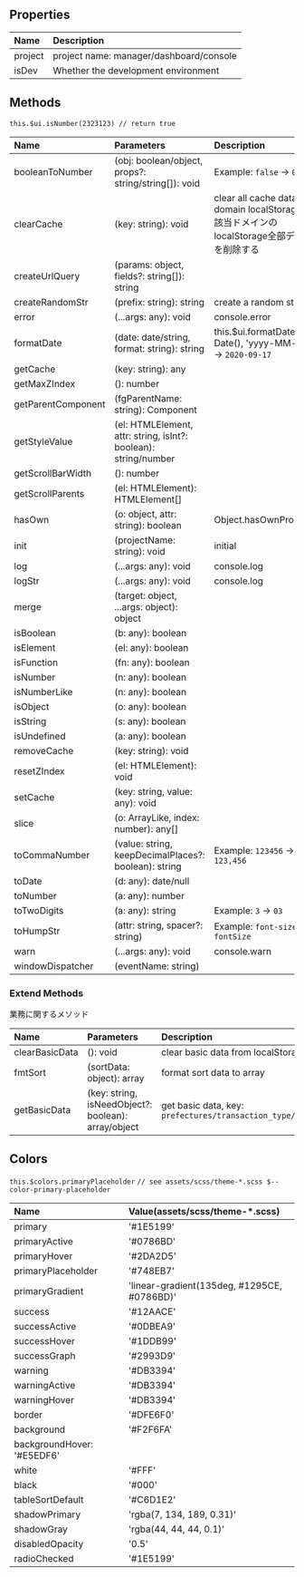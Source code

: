 ## Properties

|Name|Description|
|:--|:--|
|project| project name: manager/dashboard/console|
|isDev|Whether the development environment|

## Methods

`this.$ui.isNumber(2323123) // return true`

|Name|Parameters|Description|
|:--|:--|:--|
|booleanToNumber|(obj: boolean/object, props?: string/string[]): void|Example: `false` -> `0`|
|clearCache|(key: string): void|clear all cache data the domain localStorage.<br>該当ドメインのlocalStorage全部データを削除する|
|createUrlQuery|(params: object, fields?: string[]): string||
|createRandomStr|(prefix: string): string| create a random string|
|error|(...args: any): void| console.error |
|formatDate|(date: date/string, format: string): string|this.$ui.formatDate(new Date(), 'yyyy-MM-dd') -> `2020-09-17`|
|getCache|(key: string): any||
|getMaxZIndex|(): number||
|getParentComponent|(fgParentName: string): Component||
|getStyleValue|(el: HTMLElement, attr: string, isInt?: boolean): string/number||
|getScrollBarWidth|(): number||
|getScrollParents|(el: HTMLElement): HTMLElement[]||
|hasOwn|(o: object, attr: string): boolean|Object.hasOwnProperty|
|init|(projectName: string): void|initial|
|log|(...args: any): void| console.log |
|logStr|(...args: any): void| console.log |
|merge|(target: object, ...args: object): object||
|isBoolean|(b: any): boolean||
|isElement|(el: any): boolean||
|isFunction|(fn: any): boolean||
|isNumber|(n: any): boolean||
|isNumberLike|(n: any): boolean||
|isObject|(o: any): boolean||
|isString|(s: any): boolean||
|isUndefined|(a: any): boolean||
|removeCache|(key: string): void||
|resetZIndex|(el: HTMLElement): void||
|setCache|(key: string, value: any): void||
|slice|(o: ArrayLike, index: number): any[]||
|toCommaNumber|(value: string, keepDecimalPlaces?: boolean): string|Example: `123456` -> `123,456`|
|toDate|(d: any): date/null||
|toNumber|(a: any): number||
|toTwoDigits|(a: any): string|Example: `3` -> `03`|
|toHumpStr|(attr: string, spacer?: string)|Example: `font-size` -> `fontSize`|
|warn|(...args: any): void| console.warn |
|windowDispatcher|(eventName: string)||

### Extend Methods

業務に関するメソッド

|Name|Parameters|Description|
|:--|:--|:--|
|clearBasicData|(): void|clear basic data from localStorage||
|fmtSort|(sortData: object): array|format sort data to array|
|getBasicData|(key: string, isNeedObject?: boolean): array/object |get basic data, key: `prefectures/transaction_type/...`|

## Colors

`this.$colors.primaryPlaceholder`
`// see assets/scss/theme-*.scss $--color-primary-placeholder`

|Name|Value(assets/scss/theme-*.scss)|
|:--|:--|
|primary|'#1E5199'|
|primaryActive|'#0786BD'|
|primaryHover|'#2DA2D5'|
|primaryPlaceholder|'#748EB7'|
|primaryGradient|'linear-gradient(135deg, #1295CE, #0786BD)'|
|success|'#12AACE'|
|successActive|'#0DBEA9'|
|successHover|'#1DDB99'|
|successGraph|'#2993D9'|
|warning|'#DB3394'|
|warningActive|'#DB3394'|
|warningHover|'#DB3394'|
|border|'#DFE6F0'|
|background|'#F2F6FA'|
|backgroundHover: '#E5EDF6'|
|white|'#FFF'|
|black|'#000'|
|tableSortDefault|'#C6D1E2'|
|shadowPrimary|'rgba(7, 134, 189, 0.31)'|
|shadowGray|'rgba(44, 44, 44, 0.1)'|
|disabledOpacity|'0.5'|
|radioChecked|'#1E5199'|
